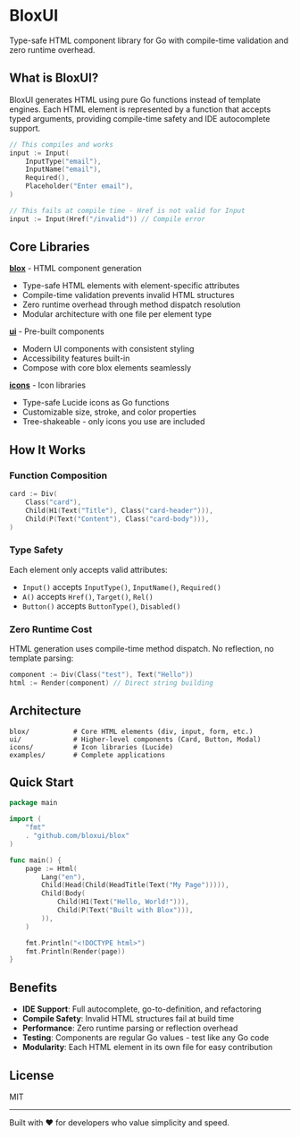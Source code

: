 # BloxUI

Type-safe HTML component library for Go with compile-time validation and zero runtime overhead.

## What is BloxUI?

BloxUI generates HTML using pure Go functions instead of template engines. Each HTML element is represented by a function that accepts typed arguments, providing compile-time safety and IDE autocomplete support.

```go
// This compiles and works
input := Input(
    InputType("email"),
    InputName("email"),
    Required(),
    Placeholder("Enter email"),
)

// This fails at compile time - Href is not valid for Input
input := Input(Href("/invalid")) // Compile error
```

## Core Libraries

**[blox](https://github.com/bloxui/blox)** - HTML component generation

- Type-safe HTML elements with element-specific attributes
- Compile-time validation prevents invalid HTML structures
- Zero runtime overhead through method dispatch resolution
- Modular architecture with one file per element type

**[ui](https://github.com/bloxui/ui)** - Pre-built components

- Modern UI components with consistent styling
- Accessibility features built-in
- Compose with core blox elements seamlessly

**[icons](https://github.com/bloxui/icons)** - Icon libraries

- Type-safe Lucide icons as Go functions
- Customizable size, stroke, and color properties
- Tree-shakeable - only icons you use are included

## How It Works

### Function Composition

```go
card := Div(
    Class("card"),
    Child(H1(Text("Title"), Class("card-header"))),
    Child(P(Text("Content"), Class("card-body"))),
)
```

### Type Safety

Each element only accepts valid attributes:

- `Input()` accepts `InputType()`, `InputName()`, `Required()`
- `A()` accepts `Href()`, `Target()`, `Rel()`
- `Button()` accepts `ButtonType()`, `Disabled()`

### Zero Runtime Cost

HTML generation uses compile-time method dispatch. No reflection, no template parsing:

```go
component := Div(Class("test"), Text("Hello"))
html := Render(component) // Direct string building
```

## Architecture

```
blox/           # Core HTML elements (div, input, form, etc.)
ui/             # Higher-level components (Card, Button, Modal)
icons/          # Icon libraries (Lucide)
examples/       # Complete applications
```

## Quick Start

```go
package main

import (
    "fmt"
    . "github.com/bloxui/blox"
)

func main() {
    page := Html(
        Lang("en"),
        Child(Head(Child(HeadTitle(Text("My Page"))))),
        Child(Body(
            Child(H1(Text("Hello, World!"))),
            Child(P(Text("Built with Blox"))),
        )),
    )

    fmt.Println("<!DOCTYPE html>")
    fmt.Println(Render(page))
}
```

## Benefits

- **IDE Support**: Full autocomplete, go-to-definition, and refactoring
- **Compile Safety**: Invalid HTML structures fail at build time
- **Performance**: Zero runtime parsing or reflection overhead
- **Testing**: Components are regular Go values - test like any Go code
- **Modularity**: Each HTML element in its own file for easy contribution

## License

MIT

---

Built with ❤️ for developers who value simplicity and speed.
